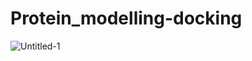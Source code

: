 # Protein_modelling-docking
![Untitled-1](https://user-images.githubusercontent.com/53066081/140896137-1d0670d0-fcc1-40e7-9350-8442a4b3aa58.png)
